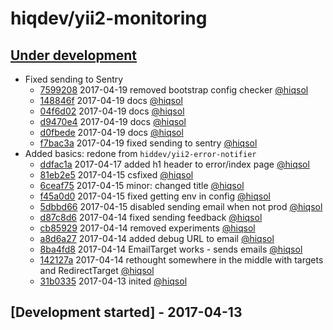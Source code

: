 # hiqdev/yii2-monitoring

## [Under development]

- Fixed sending to Sentry
    - [7599208] 2017-04-19 removed bootstrap config checker [@hiqsol]
    - [148846f] 2017-04-19 docs [@hiqsol]
    - [04f6d02] 2017-04-19 docs [@hiqsol]
    - [d9470e4] 2017-04-19 docs [@hiqsol]
    - [d0fbede] 2017-04-19 docs [@hiqsol]
    - [f7bac3a] 2017-04-19 fixed sending to sentry [@hiqsol]
- Added basics: redone from `hiddev/yii2-error-notifier`
    - [ddfac1a] 2017-04-17 added h1 header to error/index page [@hiqsol]
    - [81eb2e5] 2017-04-15 csfixed [@hiqsol]
    - [6ceaf75] 2017-04-15 minor: changed title [@hiqsol]
    - [f45a0d0] 2017-04-15 fixed getting env in config [@hiqsol]
    - [5dbbd66] 2017-04-15 disabled sending email when not prod [@hiqsol]
    - [d87c8d6] 2017-04-14 fixed sending feedback [@hiqsol]
    - [cb85929] 2017-04-14 removed experiments [@hiqsol]
    - [a8d6a27] 2017-04-14 added debug URL to email [@hiqsol]
    - [8ba4fd8] 2017-04-14 EmailTarget works - sends emails [@hiqsol]
    - [142127a] 2017-04-14 rethought somewhere in the middle with targets and RedirectTarget [@hiqsol]
    - [31b0335] 2017-04-13 inited [@hiqsol]

## [Development started] - 2017-04-13

[@hiqsol]: https://github.com/hiqsol
[sol@hiqdev.com]: https://github.com/hiqsol
[@SilverFire]: https://github.com/SilverFire
[d.naumenko.a@gmail.com]: https://github.com/SilverFire
[@tafid]: https://github.com/tafid
[andreyklochok@gmail.com]: https://github.com/tafid
[@BladeRoot]: https://github.com/BladeRoot
[bladeroot@gmail.com]: https://github.com/BladeRoot
[ddfac1a]: https://github.com/hiqdev/yii2-monitoring/commit/ddfac1a
[81eb2e5]: https://github.com/hiqdev/yii2-monitoring/commit/81eb2e5
[6ceaf75]: https://github.com/hiqdev/yii2-monitoring/commit/6ceaf75
[f45a0d0]: https://github.com/hiqdev/yii2-monitoring/commit/f45a0d0
[5dbbd66]: https://github.com/hiqdev/yii2-monitoring/commit/5dbbd66
[d87c8d6]: https://github.com/hiqdev/yii2-monitoring/commit/d87c8d6
[cb85929]: https://github.com/hiqdev/yii2-monitoring/commit/cb85929
[a8d6a27]: https://github.com/hiqdev/yii2-monitoring/commit/a8d6a27
[8ba4fd8]: https://github.com/hiqdev/yii2-monitoring/commit/8ba4fd8
[142127a]: https://github.com/hiqdev/yii2-monitoring/commit/142127a
[31b0335]: https://github.com/hiqdev/yii2-monitoring/commit/31b0335
[Under development]: https://github.com/hiqdev/yii2-monitoring/releases
[148846f]: https://github.com/hiqdev/yii2-monitoring/commit/148846f
[04f6d02]: https://github.com/hiqdev/yii2-monitoring/commit/04f6d02
[d9470e4]: https://github.com/hiqdev/yii2-monitoring/commit/d9470e4
[d0fbede]: https://github.com/hiqdev/yii2-monitoring/commit/d0fbede
[f7bac3a]: https://github.com/hiqdev/yii2-monitoring/commit/f7bac3a
[7599208]: https://github.com/hiqdev/yii2-monitoring/commit/7599208
